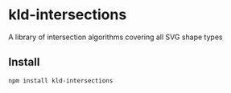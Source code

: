 kld-intersections
=================

A library of intersection algorithms covering all SVG shape types

Install
-------
    npm install kld-intersections
